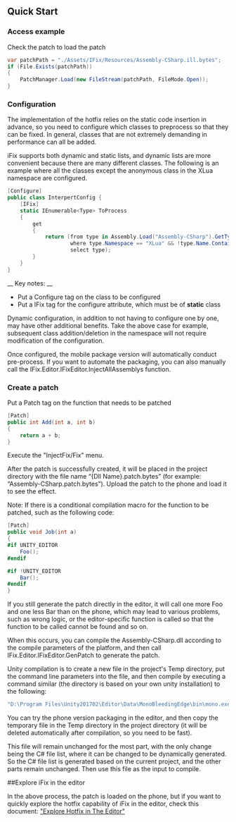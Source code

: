 ﻿## Quick Start

### Access example

Check the patch to load the patch

~~~csharp
var patchPath = "./Assets/IFix/Resources/Assembly-CSharp.ill.bytes";
if (File.Exists(patchPath))
{
    PatchManager.Load(new FileStream(patchPath, FileMode.Open));
}
~~~

### Configuration

The implementation of the hotfix relies on the static code insertion in advance, so you need to configure which classes to preprocess so that they can be fixed. In general, classes that are not extremely demanding in performance can all be added.

iFix supports both dynamic and static lists, and dynamic lists are more convenient because there are many different classes. The following is an example where all the classes except the anonymous class in the XLua namespace are configured.

~~~csharp
[Configure]
public class InterpertConfig {
    [IFix]
    static IEnumerable<Type> ToProcess
    {
        get
        {
            return (from type in Assembly.Load("Assembly-CSharp").GetTypes()
                    where type.Namespace == "XLua" && !type.Name.Contains("<")
                    select type);
        }
    }
}
~~~

__ Key notes: __

* Put a Configure tag on the class to be configured
* Put a IFix tag for the configure attribute, which must be of __static__ class

Dynamic configuration, in addition to not having to configure one by one, may have other additional benefits. Take the above case for example, subsequent class addition/deletion in the namespace will not require modification of the configuration.

Once configured, the mobile package version will automatically conduct pre-process. If you want to automate the packaging, you can also manually call the IFix.Editor.IFixEditor.InjectAllAssemblys function.

### Create a patch

Put a Patch tag on the function that needs to be patched

~~~csharp
[Patch]
public int Add(int a, int b)
{
    return a + b;
}
~~~

Execute the "InjectFix/Fix" menu.

After the patch is successfully created, it will be placed in the project directory with the file name “{Dll Name}.patch.bytes” (for example: “Assembly-CSharp.patch.bytes”). Upload the patch to the phone and load it to see the effect.

Note: If there is a conditional compilation macro for the function to be patched, such as the following code:

~~~csharp
[Patch]
public void Job(int a)
{
#if UNITY_EDITOR
    Foo();
#endif

#if !UNITY_EDITOR
    Bar();
#endif
}
~~~

If you still generate the patch directly in the editor, it will call one more Foo and one less Bar than on the phone, which may lead to various problems, such as wrong logic, or the editor-specific function is called so that the function to be called cannot be found and so on.

When this occurs, you can compile the Assembly-CSharp.dll according to the compile parameters of the platform, and then call IFix.Editor.IFixEditor.GenPatch to generate the patch.

Unity compilation is to create a new file in the project's Temp directory, put the command line parameters into the file, and then compile by executing a command similar (the directory is based on your own unity installation) to the following:

~~~bash
"D:\Program Files\Unity201702\Editor\Data\MonoBleedingEdge\bin\mono.exe" "D:\Program Files\Unity201702\Editor\Data\MonoBleedingEdge\lib\mono\4.5\mcs.exe"  @Temp/UnityTempFile-55a959adddae39f4aaa18507dd165989
~~~

You can try the phone version packaging in the editor, and then copy the temporary file in the Temp directory in the project directory (it will be deleted automatically after compilation, so you need to be fast).

This file will remain unchanged for the most part, with the only change being the C# file list, where it can be changed to be dynamically generated. So the C# file list is generated based on the current project, and the other parts remain unchanged. Then use this file as the input to compile.

##Explore iFix in the editor

In the above process, the patch is loaded on the phone, but if you want to quickly explore the hotfix capability of iFix in the editor, check this document: ["Explore Hotfix in The Editor"](./example_en.md)


